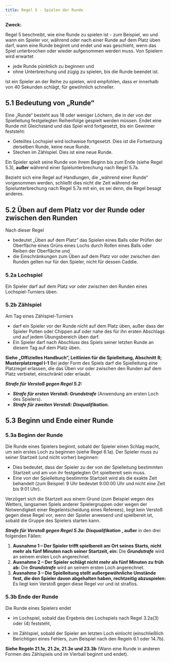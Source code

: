 ```yaml
---
title: Regel 5 - Spielen der Runde
---
```


**Zweck:**

Regel 5 beschreibt, wie eine Runde zu spielen ist - zum Beispiel, wo und wann ein
Spieler vor, während oder nach einer Runde auf dem Platz üben darf, wann eine
Runde beginnt und endet und was geschieht, wenn das Spiel unterbrochen oder
wieder aufgenommen werden muss. Von Spielern wird erwartet

- jede Runde pünktlich zu beginnen und
- ohne Unterbrechung und zügig zu spielen, bis die Runde beendet ist.

Ist ein Spieler an der Reihe zu spielen, wird empfohlen, dass er innerhalb von 40
Sekunden schlägt, für gewöhnlich schneller.

## 5.1 Bedeutung von „Runde“

Eine „Runde“ besteht aus 18 oder weniger Löchern, die in der von der Spielleitung
festgelegten Reihenfolge gespielt werden müssen.
Endet eine Runde mit Gleichstand und das Spiel wird fortgesetzt, bis ein Gewinner
feststeht:

- Geteiltes Lochspiel wird lochweise fortgesetzt. Dies ist die Fortsetzung derselben
  Runde, keine neue Runde.
- Stechen im Zählspiel. Dies ist eine neue Runde.

Ein Spieler spielt seine Runde von ihrem Beginn bis zum Ende (siehe Regel 5.3),
**außer** während einer Spielunterbrechung nach Regel 5.7a.

Bezieht sich eine Regel auf Handlungen, die „während einer Runde“ vorgenommen
werden, schließt dies nicht die Zeit während der Spielunterbrechung nach Regel 5.7a
mit ein, es sei denn, die Regel besagt anderes.

## 5.2 Üben auf dem Platz vor der Runde oder zwischen den Runden

Nach dieser Regel

- bedeutet „Üben auf dem Platz“ das Spielen eines Balls oder Prüfen der
  Oberfläche eines Grüns eines Lochs durch Rollen eines Balls oder Reiben der
  Oberfläche und
- die Einschränkungen zum Üben auf dem Platz vor oder zwischen den Runden
  gelten nur für den Spieler, nicht für dessen Caddie.

### 5.2a Lochspiel

Ein Spieler darf auf dem Platz vor oder zwischen den Runden eines Lochspiel-Turniers
üben.

### 5.2b Zählspiel

Am Tag eines Zählspiel-Turniers

- darf ein Spieler vor der Runde nicht auf dem Platz üben, außer dass der Spieler
  Putten oder Chippen auf oder nahe des für ihn ersten Abschlags und auf jedem
  Übungsbereich üben darf.
- Ein Spieler darf nach Abschluss des Spiels seiner letzten Runde an diesem Tag auf
  dem Platz üben.

**Siehe „Offizielles Handbuch“, Leitlinien für die Spielleitung, Abschnitt 8; Musterplatzregel I-1**
Bei jeder Form des Spiels darf die Spielleitung eine Platzregel
erlassen, die das Üben vor oder zwischen den Runden auf dem Platz verbietet,
einschränkt oder erlaubt.

**_Strafe für Verstoß gegen Regel 5.2:_**

- **_Strafe für ersten Verstoß: Grundstrafe_** (Anwendung am ersten Loch des Spielers).
- **_Strafe für zweiten Verstoß: Disqualifikation._**

## 5.3 Beginn und Ende einer Runde

### 5.3a Beginn der Runde

Die Runde eines Spielers beginnt, sobald der Spieler einen Schlag macht, um sein
erstes Loch zu beginnen (siehe Regel 6.1a).
Der Spieler muss zu seiner Startzeit (und nicht vorher) beginnen:

- Dies bedeutet, dass der Spieler zu der von der Spielleitung bestimmten Startzeit
  und am von ihr festgelegten Ort spielbereit sein muss.
- Eine von der Spielleitung bestimmte Startzeit wird als die exakte Zeit behandelt
  (zum Beispiel: 9 Uhr bedeutet 9:00:00 Uhr und nicht eine Zeit bis 9:01 Uhr).

Verzögert sich die Startzeit aus einem Grund (zum Beispiel wegen des Wetters,
langsamen Spiels anderer Spielergruppen oder wegen der Notwendigkeit einer
Regelentscheidung eines Referees), liegt kein Verstoß gegen diese Regel vor, wenn der
Spieler anwesend und spielbereit ist, sobald die Gruppe des Spielers starten kann.

**_Strafe für Verstoß gegen Regel 5.3a: Disqualifikation_** **, außer** in den drei folgenden
Fällen:

1. **Ausnahme 1 – Der Spieler trifft spielbereit am Ort seines Starts, nicht mehr als fünf Minuten nach seiner Startzeit, ein:** Die **_Grundstrafe_** wird an seinem ersten Loch angerechnet.
2. **Ausnahme 2 – Der Spieler schlägt nicht mehr als fünf Minuten zu früh ab:** Die **_Grundstrafe_** wird an seinem ersten Loch angerechnet.
3. **Ausnahme 3 – Die Spielleitung stellt außergewöhnliche Umstände fest, die den Spieler davon abgehalten haben, rechtzeitig abzuspielen:** Es liegt kein Verstoß gegen diese Regel vor und ist straflos.

### 5.3b Ende der Runde

Die Runde eines Spielers endet

- im Lochspiel, sobald das Ergebnis des Lochspiels nach Regel 3.2a(3) oder (4)
  feststeht,

- im Zählspiel, sobald der Spieler am letzten Loch einlocht (einschließlich
  Berichtigen eines Fehlers, zum Beispiel nach den Regeln 6.1 oder 14.7b).

**Siehe Regeln 21.1e, 21.2e, 21.3e und 23.3b** (Wann eine Runde in anderen Formen
des Zählspiels und im Vierball beginnt und endet).
